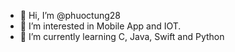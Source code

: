 - 👋 Hi, I’m @phuoctung28
- 👀 I’m interested in Mobile App and IOT.
- 🌱 I’m currently learning C, Java, Swift and Python


<!---
phuoctung28/phuoctung28 is a ✨ special ✨ repository because its `README.md` (this file) appears on your GitHub profile.
You can click the Preview link to take a look at your changes.
--->
